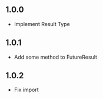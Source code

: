 ## 1.0.0

* Implement Result Type

## 1.0.1

* Add some method to FutureResult 

## 1.0.2

* Fix import
